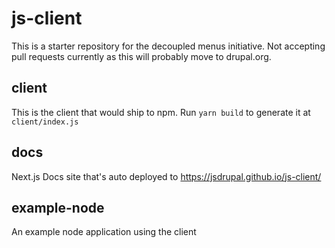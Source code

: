 # js-client

This is a starter repository for the decoupled menus initiative. Not accepting pull requests currently as this will probably move to drupal.org.

## client

This is the client that would ship to npm. Run `yarn build` to generate it at `client/index.js`

## docs

Next.js Docs site that's auto deployed to https://jsdrupal.github.io/js-client/

## example-node

An example node application using the client
